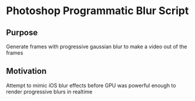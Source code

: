 # Photoshop Programmatic Blur Script

## Purpose

Generate frames with progressive gaussian blur to make a video out of the frames

## Motivation

Attempt to mimic iOS blur effects before GPU was powerful enough to render progressive blurs in realtime

